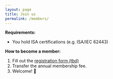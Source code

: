 ```yaml
---
layout: page
title: Join us
permalink: /members/
---
```


**Requirements:**

* You hold ISA certifications (e.g. ISA/IEC 62443)

**How to become a member:**

1. Fill out the <a href="" target="_blank">registration form (tbd)</a>
2. Transfer the annual membership fee.
3. Welcome! 🎉



